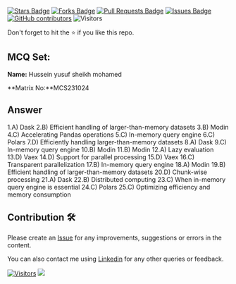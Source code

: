 <a href="https://github.com/drshahizan/BDM/stargazers"><img src="https://img.shields.io/github/stars/drshahizan/BDM" alt="Stars Badge"/></a>
<a href="https://github.com/drshahizan/BDM/network/members"><img src="https://img.shields.io/github/forks/drshahizan/BDM" alt="Forks Badge"/></a>
<a href="https://github.com/drshahizan/BDM/pulls"><img src="https://img.shields.io/github/issues-pr/drshahizan/BDM" alt="Pull Requests Badge"/></a>
<a href="https://github.com/drshahizan/BDM"><img src="https://img.shields.io/github/issues/drshahizan/BDM" alt="Issues Badge"/></a>
<a href="https://github.com/drshahizan/BDM/graphs/contributors"><img alt="GitHub contributors" src="https://img.shields.io/github/contributors/drshahizan/BDM?color=2b9348"></a>
![Visitors](https://api.visitorbadge.io/api/visitors?path=https%3A%2F%2Fgithub.com%2Fdrshahizan%2BDM&labelColor=%23d9e3f0&countColor=%23697689&style=flat)

Don't forget to hit the :star: if you like this repo.

## MCQ Set:

**Name:** Hussein yusuf sheikh mohamed

**Matrix No:**MCS231024

## Answer
1.A) Dask
2.B) Efficient handling of larger-than-memory datasets
3.B) Modin
4.C) Accelerating Pandas operations
5.C) In-memory query engine
6.C) Polars
7.D) Efficiently handling larger-than-memory datasets
8.A) Dask
9.C) In-memory query engine
10.B) Modin
11.B) Modin
12.A) Lazy evaluation
13.D) Vaex
14.D) Support for parallel processing
15.D) Vaex
16.C) Transparent parallelization
17.B) In-memory query engine
18.A) Modin
19.B) Efficient handling of larger-than-memory datasets
20.D) Chunk-wise processing
21.A) Dask
22.B) Distributed computing
23.C) When in-memory query engine is essential
24.C) Polars
25.C) Optimizing efficiency and memory consumption


## Contribution 🛠️
Please create an [Issue](https://github.com/drshahizan/BDM/issues) for any improvements, suggestions or errors in the content.

You can also contact me using [Linkedin](https://www.linkedin.com/in/drshahizan/) for any other queries or feedback.

[![Visitors](https://api.visitorbadge.io/api/visitors?path=https%3A%2F%2Fgithub.com%2Fdrshahizan&labelColor=%23697689&countColor=%23555555&style=plastic)](https://visitorbadge.io/status?path=https%3A%2F%2Fgithub.com%2Fdrshahizan)
![](https://hit.yhype.me/github/profile?user_id=81284918)



